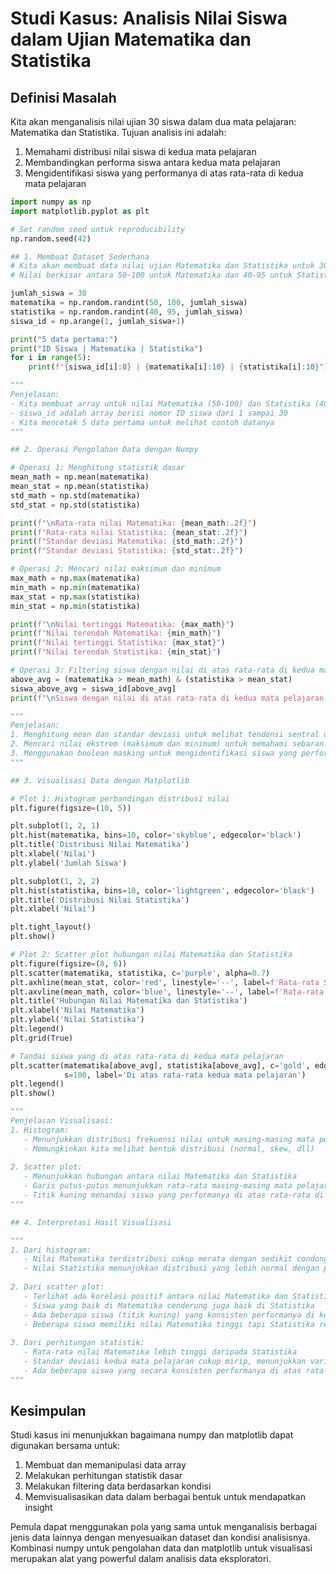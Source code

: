 # Studi Kasus: Analisis Nilai Siswa dalam Ujian Matematika dan Statistika

## Definisi Masalah
Kita akan menganalisis nilai ujian 30 siswa dalam dua mata pelajaran: Matematika dan Statistika. Tujuan analisis ini adalah:
1. Memahami distribusi nilai siswa di kedua mata pelajaran
2. Membandingkan performa siswa antara kedua mata pelajaran
3. Mengidentifikasi siswa yang performanya di atas rata-rata di kedua mata pelajaran

```python
import numpy as np
import matplotlib.pyplot as plt

# Set random seed untuk reproducibility
np.random.seed(42)

## 1. Membuat Dataset Sederhana
# Kita akan membuat data nilai ujian Matematika dan Statistika untuk 30 siswa
# Nilai berkisar antara 50-100 untuk Matematika dan 40-95 untuk Statistika

jumlah_siswa = 30
matematika = np.random.randint(50, 100, jumlah_siswa)
statistika = np.random.randint(40, 95, jumlah_siswa)
siswa_id = np.arange(1, jumlah_siswa+1)

print("5 data pertama:")
print("ID Siswa | Matematika | Statistika")
for i in range(5):
    print(f"{siswa_id[i]:8} | {matematika[i]:10} | {statistika[i]:10}")

"""
Penjelasan:
- Kita membuat array untuk nilai Matematika (50-100) dan Statistika (40-95) menggunakan np.random.randint
- siswa_id adalah array berisi nomor ID siswa dari 1 sampai 30
- Kita mencetak 5 data pertama untuk melihat contoh datanya
"""

## 2. Operasi Pengolahan Data dengan Numpy

# Operasi 1: Menghitung statistik dasar
mean_math = np.mean(matematika)
mean_stat = np.mean(statistika)
std_math = np.std(matematika)
std_stat = np.std(statistika)

print(f"\nRata-rata nilai Matematika: {mean_math:.2f}")
print(f"Rata-rata nilai Statistika: {mean_stat:.2f}")
print(f"Standar deviasi Matematika: {std_math:.2f}")
print(f"Standar deviasi Statistika: {std_stat:.2f}")

# Operasi 2: Mencari nilai maksimum dan minimum
max_math = np.max(matematika)
min_math = np.min(matematika)
max_stat = np.max(statistika)
min_stat = np.min(statistika)

print(f"\nNilai tertinggi Matematika: {max_math}")
print(f"Nilai terendah Matematika: {min_math}")
print(f"Nilai tertinggi Statistika: {max_stat}")
print(f"Nilai terendah Statistika: {min_stat}")

# Operasi 3: Filtering siswa dengan nilai di atas rata-rata di kedua mata pelajaran
above_avg = (matematika > mean_math) & (statistika > mean_stat)
siswa_above_avg = siswa_id[above_avg]
print(f"\nSiswa dengan nilai di atas rata-rata di kedua mata pelajaran: {siswa_above_avg}")

"""
Penjelasan:
1. Menghitung mean dan standar deviasi untuk melihat tendensi sentral dan dispersi data
2. Mencari nilai ekstrem (maksimum dan minimum) untuk memahami sebaran nilai
3. Menggunakan boolean masking untuk mengidentifikasi siswa yang performanya di atas rata-rata di kedua mata pelajaran
"""

## 3. Visualisasi Data dengan Matplotlib

# Plot 1: Histogram perbandingan distribusi nilai
plt.figure(figsize=(10, 5))

plt.subplot(1, 2, 1)
plt.hist(matematika, bins=10, color='skyblue', edgecolor='black')
plt.title('Distribusi Nilai Matematika')
plt.xlabel('Nilai')
plt.ylabel('Jumlah Siswa')

plt.subplot(1, 2, 2)
plt.hist(statistika, bins=10, color='lightgreen', edgecolor='black')
plt.title('Distribusi Nilai Statistika')
plt.xlabel('Nilai')

plt.tight_layout()
plt.show()

# Plot 2: Scatter plot hubungan nilai Matematika dan Statistika
plt.figure(figsize=(8, 6))
plt.scatter(matematika, statistika, c='purple', alpha=0.7)
plt.axhline(mean_stat, color='red', linestyle='--', label=f'Rata-rata Statistika ({mean_stat:.1f})')
plt.axvline(mean_math, color='blue', linestyle='--', label=f'Rata-rata Matematika ({mean_math:.1f})')
plt.title('Hubungan Nilai Matematika dan Statistika')
plt.xlabel('Nilai Matematika')
plt.ylabel('Nilai Statistika')
plt.legend()
plt.grid(True)

# Tandai siswa yang di atas rata-rata di kedua mata pelajaran
plt.scatter(matematika[above_avg], statistika[above_avg], c='gold', edgecolor='black', 
            s=100, label='Di atas rata-rata kedua mata pelajaran')
plt.legend()
plt.show()

"""
Penjelasan Visualisasi:
1. Histogram: 
   - Menunjukkan distribusi frekuensi nilai untuk masing-masing mata pelajaran
   - Memungkinkan kita melihat bentuk distribusi (normal, skew, dll)
   
2. Scatter plot:
   - Menunjukkan hubungan antara nilai Matematika dan Statistika
   - Garis putus-putus menunjukkan rata-rata masing-masing mata pelajaran
   - Titik kuning menandai siswa yang performanya di atas rata-rata di kedua mata pelajaran
"""

## 4. Interpretasi Hasil Visualisasi

"""
1. Dari histogram:
   - Nilai Matematika terdistribusi cukup merata dengan sedikit condong ke nilai tinggi
   - Nilai Statistika menunjukkan distribusi yang lebih normal dengan puncak di sekitar 60-70
   
2. Dari scatter plot:
   - Terlihat ada korelasi positif antara nilai Matematika dan Statistika
   - Siswa yang baik di Matematika cenderung juga baik di Statistika
   - Ada beberapa siswa (titik kuning) yang konsisten performanya di kedua mata pelajaran
   - Beberapa siswa memiliki nilai Matematika tinggi tapi Statistika rendah, dan sebaliknya
   
3. Dari perhitungan statistik:
   - Rata-rata nilai Matematika lebih tinggi daripada Statistika
   - Standar deviasi kedua mata pelajaran cukup mirip, menunjukkan variasi yang serupa
   - Ada beberapa siswa yang secara konsisten performanya di atas rata-rata
"""
```

## Kesimpulan
Studi kasus ini menunjukkan bagaimana numpy dan matplotlib dapat digunakan bersama untuk:
1. Membuat dan memanipulasi data array
2. Melakukan perhitungan statistik dasar
3. Melakukan filtering data berdasarkan kondisi
4. Memvisualisasikan data dalam berbagai bentuk untuk mendapatkan insight

Pemula dapat menggunakan pola yang sama untuk menganalisis berbagai jenis data lainnya dengan menyesuaikan dataset dan kondisi analisisnya. Kombinasi numpy untuk pengolahan data dan matplotlib untuk visualisasi merupakan alat yang powerful dalam analisis data eksploratori.